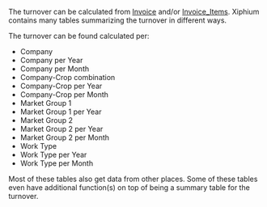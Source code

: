 The turnover can be calculated from [Invoice](Invoice.md) and/or [Invoice_Items](Invoice_Items.md). Xiphium contains many tables summarizing the turnover in different ways.

The turnover can be found calculated per:
- Company
- Company per Year
- Company per Month
- Company-Crop combination
- Company-Crop per Year
- Company-Crop per Month
- Market Group 1
- Market Group 1 per Year
- Market Group 2
- Market Group 2 per Year
- Market Group 2 per Month
- Work Type
- Work Type per Year
- Work Type per Month

Most of these tables also get data from other places. Some of these tables even have additional function(s) on top of being a summary table for the turnover.